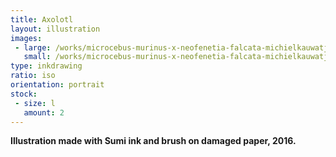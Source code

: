 ```yaml
---
title: Axolotl 
layout: illustration
images:
 - large: /works/microcebus-murinus-x-neofenetia-falcata-michielkauwatjoe.com-large.jpg
   small: /works/microcebus-murinus-x-neofenetia-falcata-michielkauwatjoe.com-small.jpg
type: inkdrawing
ratio: iso
orientation: portrait
stock:
 - size: l 
   amount: 2
---
```


**Illustration made with Sumi ink and brush on damaged paper, 2016.**
